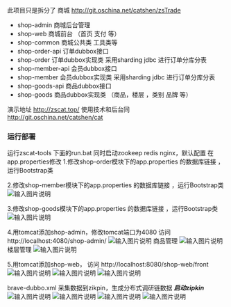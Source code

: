 此项目只是拆分了 商城 http://git.oschina.net/catshen/zsTrade 


- shop-admin 商城后台管理
- shop-web 商城前台 （首页 支付 等）
- shop-common 商城公共类 工具类等
- shop-order-api  订单dubbox接口
- shop-order      订单dubbox实现类 采用sharding jdbc 进行订单分库分表
- shop-member-api 会员dubbox接口
- shop-member     会员dubbox实现类 采用sharding jdbc 进行订单分库分表
- shop-goods-api  商品dubbox接口
- shop-goods      商品dubbox实现类  （商品，楼层 ，类别 品牌 等）

演示地址
http://zscat.top/
使用技术和后台同  
http://git.oschina.net/catshen/cat

### 运行部署
运行zscat-tools 下面的run.bat 同时启动zookeep redis nginx，默认配置 在app.properties修改
1.修改shop-order模块下的app.properties 的数据库链接 ，运行Bootstrap类

2.修改shop-member模块下的app.properties 的数据库链接 ，运行Bootstrap类
![输入图片说明](http://git.oschina.net/uploads/images/2017/0412/100614_d296568c_134431.png "在这里输入图片标题")

3.修改shop-goods模块下的app.properties 的数据库链接 ，运行Bootstrap类
![输入图片说明](http://git.oschina.net/uploads/images/2017/0412/100627_9374930e_134431.png "在这里输入图片标题")

4.用tomcat添加shop-admin，修改tomcat端口为4080  访问 http://localhost:4080/shop-admin/
![输入图片说明](http://git.oschina.net/uploads/images/2017/0412/101032_1320272c_134431.png "在这里输入图片标题")
商品管理
![输入图片说明](http://git.oschina.net/uploads/images/2017/0412/101314_811d498c_134431.png "在这里输入图片标题")
楼层管理
![输入图片说明](http://git.oschina.net/uploads/images/2017/0412/101322_82a87832_134431.png "在这里输入图片标题")

5.用tomcat添加shop-web， 访问 http://localhost:8080/shop-web/front
![输入图片说明](http://git.oschina.net/uploads/images/2017/0412/101020_3545076d_134431.png "在这里输入图片标题")
![输入图片说明](http://git.oschina.net/uploads/images/2017/0412/101514_9c2830ca_134431.png "在这里输入图片标题")
![输入图片说明](http://git.oschina.net/uploads/images/2017/0412/101530_73ba9328_134431.png "在这里输入图片标题")


brave-dubbo.xml 采集数据到zikpin，生成分布式调研链数据
 **_启动zipkin_** 
![输入图片说明](http://git.oschina.net/uploads/images/2017/0412/101932_4d1f56da_134431.png "在这里输入图片标题")
![输入图片说明](http://git.oschina.net/uploads/images/2017/0412/101956_c632c810_134431.png "在这里输入图片标题")
![输入图片说明](http://git.oschina.net/uploads/images/2017/0412/102006_e8778091_134431.png "在这里输入图片标题")
![输入图片说明](http://git.oschina.net/uploads/images/2017/0412/102015_2204af0a_134431.png "在这里输入图片标题")
